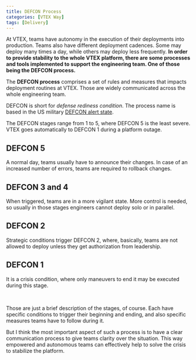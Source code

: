 ```yaml
---
title: DEFCON Process
categories: [VTEX Way]
tags: [Delivery]
---
```


At VTEX, teams have autonomy in the execution of their deployments into production. Teams also have different deployment cadences. Some may deploy many times a day, while others may deploy less frequently. **In order to provide stability to the whole VTEX platform, there are some processes and tools implemented to support the engineering team. One of those being the DEFCON process.**

The **DEFCON process** comprises a set of rules and measures that impacts deployment routines at VTEX. Those are widely communicated across the whole engineering team.

DEFCON is short for *defense rediness condition*. The process name is based in the US military [DEFCON alert state](https://en.wikipedia.org/wiki/DEFCON).

The DEFCON stages range from 1 to 5, where DEFCON 5 is the least severe. VTEX goes automatically to DEFCON 1 during a platform outage.

## DEFCON 5

A normal day, teams usually have to announce their changes. In case of an increased number of errors, teams are required to rollback changes.

## DEFCON 3 and 4

When triggered, teams are in a more vigilant state. More control is needed, so usually in those stages engineers cannot deploy solo or in parallel.

## DEFCON 2

Strategic conditions trigger DEFCON 2, where, basically, teams are not allowed to deploy unless they get authorization from leadership.

## DEFCON 1

It is a crisis condition, where only maneuvers to end it may be executed during this stage.

<br />

Those are just a brief description of the stages, of course. Each have specific conditions to trigger their beginning and ending, and also specific measures teams have to follow during it.

But I think the most important aspect of such a process is to have a clear communication process to give teams clarity over the situation. This way empowered and autonomous teams can effectively help to solve the crisis to stabilize the platform.